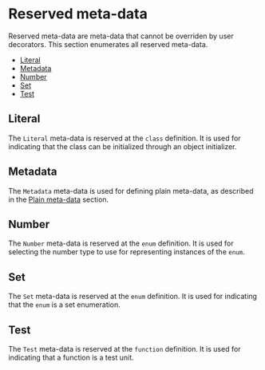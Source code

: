 # Reserved meta-data

Reserved meta-data are meta-data that cannot be overriden by user decorators. This section enumerates all reserved meta-data.

* [Literal](#literal)
* [Metadata](#metadata)
* [Number](#number)
* [Set](#set)
* [Test](#test)

## Literal

The `Literal` meta-data is reserved at the `class` definition. It is used for indicating that the class can be initialized through an object initializer.

## Metadata

The `Metadata` meta-data is used for defining plain meta-data, as described in the [Plain meta-data](plain-metadata.md) section.

## Number

The `Number` meta-data is reserved at the `enum` definition. It is used for selecting the number type to use for representing instances of the `enum`.

## Set

The `Set` meta-data is reserved at the `enum` definition. It is used for indicating that the `enum` is a set enumeration.

## Test

The `Test` meta-data is reserved at the `function` definition. It is used for indicating that a function is a test unit.